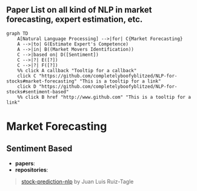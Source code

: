 ## Paper List on all kind of NLP in market forecasting, expert estimation, etc.

```mermaid
graph TD
    A[Natural Language Processing] -->|for| C{Market Forecasting} 
    A -->|to| G(Estimate Expert's Competence)
    A -->|in| B((Market Movers Identification))
    C -->|based on| D([Sentiment])
    C -->|?| E([?])
    C -->|?| F([?])
    %% click A callback "Tooltip for a callback"
    click C "https://github.com/completelyboofyblitzed/NLP-for-stocks#market-forecasting" "This is a tooltip for a link"
    click D "https://github.com/completelyboofyblitzed/NLP-for-stocks#sentiment-based"
    %% click B href "http://www.github.com" "This is a tooltip for a link"
```

# Market Forecasting
## Sentiment Based
- __papers__: 
- __repositories__: 
> [stock-prediction-nlp](https://github.com/juanluisrto/stock-prediction-nlp) by Juan Luis Ruiz-Tagle
